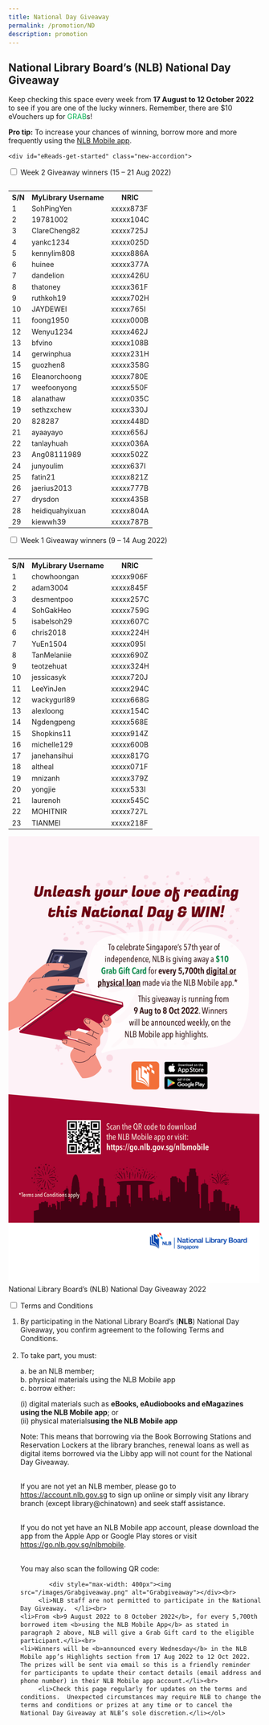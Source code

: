 ```yaml
---
title: National Day Giveaway
permalink: /promotion/ND
description: promotion
---
```

<h2>National Library Board’s (NLB) National Day Giveaway</h2>

<p>Keep checking this space every week from <b>17 August to 12 October 2022</b> to see if you are one of the lucky winners. Remember, there are $10 eVouchers up for <font color="#00B14F">GRAB</font>s! </p>
<p><b>Pro tip:</b> To increase your chances of winning, borrow more and more frequently using the <a href="https://go.gov.sg/nlb-mobile">NLB Mobile app</a>.</p>

	<div id="eReads-get-started" class="new-accordion">          
<input id="acc1" type="checkbox">
	<label for="acc1">Week 2 Giveaway winners (15 – 21 Aug 2022)</label>
<div class="new-accordion-content">
	
<table style="width: auto;"></table>
<table><tbody><tr><th>S/N</th><th>MyLibrary Username</th><th>NRIC</th></tr>
	<tr><td>1</td><td>   SohPingYen</td><td>xxxxx873F</td></tr>
	<tr><td>2</td><td>   19781002</td><td>xxxxx104C</td></tr>
	 <tr><td>3</td><td>  ClareCheng82</td><td>xxxxx725J</td></tr>
	 <tr><td>4</td><td>yankc1234</td><td>xxxxx025D</td></tr>
	 <tr><td>5</td><td>kennylim808</td><td>xxxxx886A</td></tr>
	 <tr><td>6</td><td>huinee</td><td>xxxxx377A</td></tr>
	 <tr><td>7</td><td>dandelion</td><td>xxxxx426U</td></tr> 
	<tr><td>8</td><td>thatoney</td><td>xxxxx361F</td></tr> 
	<tr><td>9</td><td>ruthkoh19</td><td>xxxxx702H</td></tr>
	 <tr><td>10</td><td>JAYDEWEI</td><td>xxxxx765I</td></tr>
	 <tr><td>11</td><td>foong1950</td><td>xxxxx000B</td></tr>
	 <tr><td>12</td><td>Wenyu1234</td><td>xxxxx462J</td></tr> 
	<tr><td>13</td><td>bfvino</td><td>xxxxx108B</td></tr>
	 <tr><td>14</td><td>gerwinphua</td><td>xxxxx231H</td></tr>
	 <tr><td>15</td><td>guozhen8</td><td>xxxxx358G</td></tr>
	 <tr><td>16</td><td>Eleanorchoong</td><td>xxxxx780E</td></tr>
	 <tr><td>17</td><td>weefoonyong</td><td>xxxxx550F</td></tr>
	<tr><td>18</td><td>alanathaw</td><td>xxxxx035C</td></tr>
	<tr><td>19</td><td>sethzxchew</td><td>xxxxx330J</td></tr>
	 <tr><td>20</td><td>828287</td><td>xxxxx448D</td></tr>
	 <tr><td>21</td><td>ayaayayo</td><td>xxxxx656J</td></tr>
	 <tr><td>22</td><td>tanlayhuah</td><td>xxxxx036A</td></tr> 
	<tr><td>23</td><td>Ang08111989</td><td>xxxxx502Z</td></tr>
	<tr><td>24</td><td>junyoulim</td><td>xxxxx637I</td></tr>
	<tr><td>25</td><td>fatin21</td><td>xxxxx821Z</td></tr>
	 <tr><td>26</td><td>jaerius2013</td><td>xxxxx777B</td></tr>
	 <tr><td>27</td><td>drysdon</td><td>xxxxx435B</td></tr>
	 <tr><td>28</td><td>heidiquahyixuan</td><td>xxxxx804A</td></tr> 
	<tr><td>29</td><td>kiewwh39</td><td>xxxxx787B</td></tr>
	</tbody></table>
	</div>

<div id="eReads-get-started" class="new-accordion">          
<input id="acc2" type="checkbox">
	<label for="acc2">Week 1 Giveaway winners (9 – 14 Aug 2022)</label>
<div class="new-accordion-content">
	
<table style="width: auto;"></table>
<table><tbody><tr><th>S/N</th><th>MyLibrary Username</th><th>NRIC</th></tr><tr><td>1</td><td>chowhoongan</td><td>xxxxx906F</td></tr><tr><td>2</td><td>adam3004</td><td>xxxxx845F</td></tr>
	 <tr><td>3</td><td>desmentpoo</td><td>xxxxx257C</td></tr>
	 <tr><td>4</td><td>SohGakHeo</td><td>xxxxx759G</td></tr>
	 <tr><td>5</td><td>isabelsoh29</td><td>xxxxx607C</td></tr>
	 <tr><td>6</td><td>chris2018</td><td>xxxxx224H</td></tr>
	 <tr><td>7</td><td>YuEn1504</td><td>xxxxx095I</td></tr> <tr><td>8</td><td>TanMelaniie</td><td>xxxxx690Z</td></tr> <tr><td>9</td><td>teotzehuat</td><td>xxxxx324H</td></tr>
	 <tr><td>10</td><td>jessicasyk</td><td>xxxxx720J</td></tr>
	 <tr><td>11</td><td>LeeYinJen</td><td>xxxxx294C</td></tr>
	 <tr><td>12</td><td>wackygurl89</td><td>xxxxx668G</td></tr> <tr><td>13</td><td>alexloong</td><td>xxxxx154C</td></tr>
	 <tr><td>14</td><td>Ngdengpeng</td><td>xxxxx568E</td></tr>
	 <tr><td>15</td><td>Shopkins11</td><td>xxxxx914Z</td></tr>
	 <tr><td>16</td><td>michelle129</td><td>xxxxx600B</td></tr>
	 <tr><td>17</td><td>janehansihui</td><td>xxxxx817G</td></tr> <tr><td>18</td><td>altheal</td><td>xxxxx071F</td></tr> <tr><td>19</td><td>mnizanh</td><td>xxxxx379Z</td></tr>
	 <tr><td>20</td><td>yongjie</td><td>xxxxx533I</td></tr>
	 <tr><td>21</td><td>laurenoh</td><td>xxxxx545C</td></tr>
	 <tr><td>22</td><td>MOHITNIR</td><td>xxxxx727L</td></tr> <tr><td>23</td><td>TIANMEI</td><td>xxxxx218F</td></tr>
	</tbody></table>
	</div>


		
<p><div style="max-width: 500px"><img src="/images/Grabgiveawaypic.png" alt="Grabgiveawaypic"></div>
	National Library Board’s (NLB) National Day Giveaway 2022</p>  

<div id="eReads-get-started" class="new-accordion">          
<input id="acc98" type="checkbox">
        <label for="acc98">Terms and Conditions </label>
<div class="new-accordion-content">
      	
   <ol type="1">
		 <li>By participating in the National Library Board’s (<b>NLB</b>) National Day Giveaway, you confirm agreement to the following Terms and Conditions.</li><br>
         <li>To take part, you must:</li>
									<p>a. be an NLB member;<br>
									b. physical materials using the NLB Mobile app<br>
										c. borrow either:<br></p>
										 <p>(i) digital materials such as <b>eBooks, eAudiobooks and eMagazines using the NLB Mobile app</b>; or<br>
											 (ii)  physical materials<b>using the NLB Mobile app</b></p>
									<p>Note:  This means that borrowing via the Book Borrowing Stations and Reservation Lockers at the library branches, renewal loans as well as digital items borrowed via the Libby app will not count for the National Day Giveaway.</p><br> 
										If you are not yet an NLB member, please go to  <a href="https://account.nlb.gov.sg">https://account.nlb.gov.sg</a> to sign up online or simply visit any library branch (except library@chinatown) and seek staff assistance.<p></p><br> If you do not yet have an NLB Mobile app account, please download the app from the Apple App or Google Play stores or visit <a href="https://go.nlb.gov.sg/nlbmobile"> https://go.nlb.gov.sg/nlbmobile</a>. <p></p><br>You may also scan the following QR code:
	
		 	<div style="max-width: 400px"><img src="/images/Grabgiveaway.png" alt="Grabgiveaway"></div><br>
         <li>NLB staff are not permitted to participate in the National Day Giveaway.  </li><br>
	<li>From <b>9 August 2022 to 8 October 2022</b>, for every 5,700th borrowed item <b>using the NLB Mobile App</b> as stated in paragraph 2 above, NLB will give a Grab Gift card to the eligible participant.</li><br>
	<li>Winners will be <b>announced every Wednesday</b> in the NLB Mobile app’s Highlights section from 17 Aug 2022 to 12 Oct 2022.  The prizes will be sent via email so this is a friendly reminder for participants to update their contact details (email address and phone number) in their NLB Mobile app account.</li><br>
         <li>Check this page regularly for updates on the terms and conditions.  Unexpected circumstances may require NLB to change the terms and conditions or prizes at any time or to cancel the National Day Giveaway at NLB’s sole discretion.</li></ol>

          
</div></div></div>